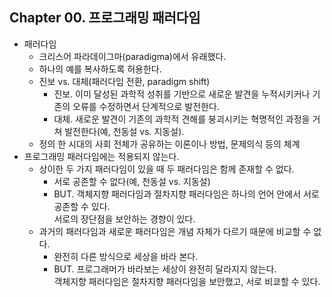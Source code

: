 ## Chapter 00. 프로그래밍 패러다임
- 패러다임
  - 크리스어 파라데이그마(paradigma)에서 유래했다.
  - 하나의 예를 복사하도록 허용한다.
  - 진보 vs. 대체(패러다임 전환, paradigm shift)
    - 진보. 이미 달성된 과학적 성취를 기반으로 새로운 발견을 누적시키커나 기존의 오류를 수정하면서 단계적으로 발전한다.
    - 대체. 새로운 발견이 기존의 과학적 견해를 붕괴시키는 혁명적인 과정을 거쳐 발전한다(예, 천동설 vs. 지동설).
  - 정의
    한 시대의 사회 전체가 공유하는 이론이나 방법, 문제의식 등의 체계
- 프로그래밍 패러다임에는 적용되지 않는다.
  - 상이한 두 가지 패러다임이 있을 때 두 패러다임은 함께 존재할 수 없다.
    - 서로 공존할 수 없다(예, 천동설 vs. 지동설)
    - BUT. 객체지향 패러다임과 절차지향 패러다임은 하나의 언어 안에서 서로 공존할 수 있다.   
      서로의 장단점을 보안하는 경향이 있다.
  - 과거의 패러다임과 새로운 패러다임은 개념 자체가 다르기 때문에 비교할 수 없다.
    - 완전히 다른 방식으로 세상을 바라 본다.
    - BUT. 프로그래머가 바라보는 세상이 완전히 달라지지 않는다.  
      객체지향 패러다임은 절차지향 패러다임을 보안했고, 서로 비쿄할 수 있다.
